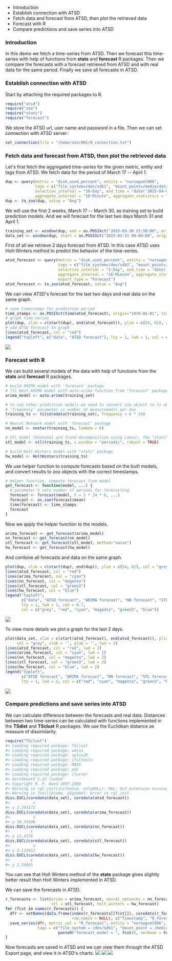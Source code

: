 -   Introduction
-   Establish connection with ATSD
-   Fetch data and forecast from ATSD, then plot the retrieved data
-   Forecast with R
-   Compare predictions and save series into ATSD

### Introduction

In this demo we fetch a time-series from ATSD. Then we forecast this time-series with help of functions from **stats** and **forecast** R packages. Then we compare the forecasts with a forecast retrieved from ATSD and with real data for the same period. Finally we save all forecasts in ATSD.

### Establish connection with ATSD

Start by attaching the required packages to R.

``` r
require("atsd")
require("zoo")
require("stats")
require("forecast")
```

We store the ATSD url, user name and password in a file. Then we can set connection with ATSD server:

``` r
set_connection(file = "/home/user001/8_connection.txt")
```

### Fetch data and forecast from ATSD, then plot the retrieved data

Let's first fetch the aggregated time-series for the given metric, entity and tags from ATSD. We fetch data for the period of March 17 -- April 1.

``` r
dup <- query(metric = "disk_used_percent", entity = "nurswgvml006",
             tags = c("file_system=/dev/sdb1", "mount_point=/media/datadrive"),
             selection_interval = "16-Day", end_time = "date('2015-04-02')",
             aggregate_interval = "10-Minute", aggregate_statistics = "Avg")
dup <- to_zoo(dup, value = "Avg")
```

We will use the first 2 weeks, March 17 -- March 30, as training set to build prediction models. And we will forecast for the last two days March 31 and April 1.

``` r
training_set <- window(dup, end = as.POSIXct("2015-03-30 23:50:00", origin="1970-01-01", tz="GMT"))
data_set <- window(dup, start = as.POSIXct("2015-03-31 00:00:00", origin="1970-01-01", tz="GMT"))
```

First of all we retrieve 2 days forecast from ATSD. In this case ATSD uses Holt-Winters method to predict the behavior of the time-series.

``` r
atsd_forecast <- query(metric = "disk_used_percent", entity = "nurswgvml006",
                       tags = c("file_system=/dev/sdb1", "mount_point=/media/datadrive"),
                       selection_interval = "2-Day", end_time = "date('2015-04-02')",
                       aggregate_interval = "10-Minute", aggregate_statistics = "Avg",
                       export_type = "Forecast")
atsd_forecast <- to_zoo(atsd_forecast, value = "Avg")
```

We can view ATSD's forecast for the last two days and real data on the same graph.

``` r
# save timestamps for prediction period
time_stamps <- as.POSIXct(time(atsd_forecast), origin="1970-01-01", tz="GMT")
# graph time-series
plot(dup, xlim = c(start(dup), end(atsd_forecast)), ylim = c(54, 61), col = "grey", xlab = '', ylab = '')
# add ATSD forecast to graph
lines(atsd_forecast, col = "red")
legend("topleft", c("data", "ATSD forecast"), lty = 1, lwd = 1, col = c("grey", "red"))
```

![](forecast_and_save_series_example_files/figure-markdown_github/unnamed-chunk-7-1.png)

### Forecast with R

We can build several models of the data with help of functions from the **stats** and **forecast** R packages.

``` r
# build ARIMA model with 'forecast' package
# fit best ARIMA model with auto.arima function from "forecast" package
arima_model <- auto.arima(training_set)

# to use other prediction models we need to convert zoo object to ts object
# 'frequency' parameter is number of measurements per day
training_ts <- ts(coredata(training_set), frequency = 6 * 24)

# Neural Network model with 'forecast' package
nn_model <- nnetar(training_ts, lambda = 0)

# STL model (Seasonal and Trend decomposition using Loess), the "stats" package
stl_model <- stl(training_ts, s.window = "periodic", robust = TRUE)

# build Holt-Winters model with "stats" package
hw_model <- HoltWinters(training_ts)
```

We use helper function to compute forecasts based on the built models, and convert results to zoo objects with the correct timestamps.

``` r
# Helper function, compute forecast from model
get_forecast <- function(model, ...) {
  # parameter h sets number of periods for forecasting
  forecast <- forecast(model, h = 2 * 24 * 6, ...)
  forecast <- as.zoo(forecast$mean)
  time(forecast) <- time_stamps
  forecast
}
```

Now we apply the helper function to the models.

``` r
arima_forecast <- get_forecast(arima_model)
nn_forecast <- get_forecast(nn_model)
stl_forecast <- get_forecast(stl_model, method="naive")
hw_forecast <- get_forecast(hw_model)
```

And combine all forecasts and data on the same graph.

``` r
plot(dup, xlim = c(start(dup), end(dup)), ylim = c(54, 61), col = "grey", xlab = '', ylab = '')
lines(atsd_forecast, col = "red")
lines(arima_forecast, col = "cyan")
lines(nn_forecast, col = "magenta")
lines(stl_forecast, col = "green3")
lines(hw_forecast, col = "blue")
legend("topleft", 
       c("data", "ATSD forecast", "ARIMA forecast", "NN forecast", "STL forecast", "HW forecats"), 
       lty = 1, lwd = 1, cex = 0.7,
       col = c("grey", "red", "cyan", "magenta", "green3", "blue"))
```

![](forecast_and_save_series_example_files/figure-markdown_github/unnamed-chunk-11-1.png)

To view more details we plot a graph for the last 2 days.

``` r
plot(data_set, xlim = c(start(atsd_forecast), end(atsd_forecast)), ylim = c(54, 61), 
     col = "grey", xlab = '', ylab = '', lwd = 2)
lines(atsd_forecast, col = "red", lwd = 2)
lines(arima_forecast, col = "cyan", lwd = 2)
lines(nn_forecast, col = "magenta", lwd = 2)
lines(stl_forecast, col = "green3", lwd = 2)
lines(hw_forecast, col = "blue", lwd = 2)
legend("topleft", 
       c("ATSD forecast", "ARIMA forecast", "NN forecast", "STL forecast", "HW forecats"), 
       lty = 1, lwd = 2, col = c("red", "cyan", "magenta", "green3", "blue"))
```

![](forecast_and_save_series_example_files/figure-markdown_github/unnamed-chunk-12-1.png)

### Compare predictions and save series into ATSD

We can calculate difference between the forecasts and real data. Distances between two time-series can be calculated with functions implemented in the **TSdist** and **TSclust** R packages. We use the Euclidean distance as measure of dissimilarity.

``` r
require("TSclust")
#> Loading required package: TSclust
#> Loading required package: wmtsa
#> Loading required package: splus2R
#> Loading required package: ifultools
#> Loading required package: MASS
#> Loading required package: pdc
#> Loading required package: cluster
#> KernSmooth 2.23 loaded
#> Copyright M. P. Wand 1997-2009
#> Warning in rgl.init(initValue, onlyNULL): RGL: GLX extension missing on server
#> Warning in fun(libname, pkgname): error in rgl_init
diss.EUCL(coredata(data_set), coredata(atsd_forecast))
#>          x
#> y 2.593172
diss.EUCL(coredata(data_set), coredata(arima_forecast))
#>          x
#> y 10.79108
diss.EUCL(coredata(data_set), coredata(nn_forecast))
#>         x
#> y 11.4276
diss.EUCL(coredata(data_set), coredata(stl_forecast))
#>          x
#> y 3.113412
diss.EUCL(coredata(data_set), coredata(hw_forecast))
#>         x
#> y 2.54965
```

You can see that Holt Winters method of the **stats** package gives slightly better result then Holt Winters implemented in ATSD.

We can save the forecasts in ATSD.

``` r
r_forecasts <- list(arima = arima_forecast, neural_networks = nn_forecast, 
                    stl = stl_forecast, holt_winters = hw_forecast)
for (fcst in names(r_forecasts)) {
  dfr <- setNames(data.frame(index(r_forecasts[[fcst]]), coredata(r_forecasts[[fcst]]), 
                             row.names = NULL), c("Timestamp", "R_forecast"))
  save_series(dfr, metric_col = "R_forecast", entity = "nurswgvml006", 
              tags = c("file_system = /dev/sdb1", "mount_point = /media/datadrive", 
                       paste0("forecast_model = ", fcst)), verbose = FALSE)
}
```

Now forecasts are saved in ATSD and we can view them through the ATSD Export page, and view it in ATSD's charts.
![](forecast_and_save_series_example_files/figure-markdown_github/atsd_saved_series_export_tab.png)
![](forecast_and_save_series_example_files/figure-markdown_github/atsd_saved_series_charts.png)
![](forecast_and_save_series_example_files/figure-markdown_github/atsd_saved_series_charts_zoomed_in.png)




